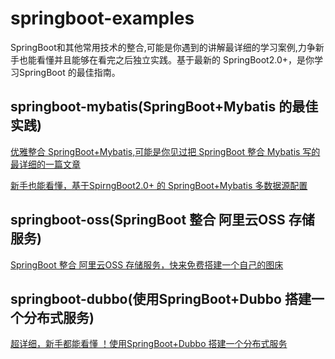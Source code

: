 ﻿
# springboot-examples

SpringBoot和其他常用技术的整合,可能是你遇到的讲解最详细的学习案例,力争新手也能看懂并且能够在看完之后独立实践。基于最新的 SpringBoot2.0+，是你学习SpringBoot 的最佳指南。

## springboot-mybatis(SpringBoot+Mybatis 的最佳实践)

[优雅整合 SpringBoot+Mybatis,可能是你见过把 SpringBoot 整合 Mybatis 写的最详细的一篇文章](https://github.com/Snailclimb/springboot-integration-examples/blob/master/md/springboot-mybatis.md)

[新手也能看懂，基于SpirngBoot2.0+ 的 SpringBoot+Mybatis 多数据源配置](https://github.com/Snailclimb/springboot-integration-examples/blob/master/md/springboot-mybatis-mutipledatasource.md)

## springboot-oss(SpringBoot 整合 阿里云OSS 存储服务)

[SpringBoot 整合 阿里云OSS 存储服务，快来免费搭建一个自己的图床](https://github.com/Snailclimb/springboot-integration-examples/blob/master/md/springboot-oss.md)

## springboot-dubbo(使用SpringBoot+Dubbo 搭建一个分布式服务)

[超详细，新手都能看懂 ！使用SpringBoot+Dubbo 搭建一个分布式服务](https://github.com/Snailclimb/springboot-integration-examples/blob/master/md/springboot-dubbo.md)

